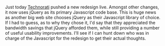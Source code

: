 Just today [Technorati](http://technorati.com/) pushed a new redesign
live. Amongst other changes, it now uses jQuery as its primary
Javascript code base. This is huge news as another big web site chooses
jQuery as their Javascript library of choice. If I had to guess, as to
why they chose it, I'd say that they appreciated the bandwidth savings
that jQuery afforded them, while still providing a number of useful
usability improvements. I'll see if I can hunt down who was in charge of
the Javascript for the redesign to get their actual thoughts.
